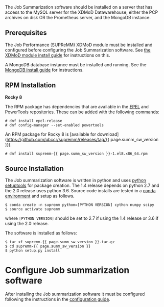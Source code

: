 
The Job Summarization software should be installed on a server that has
access to the MySQL server for the XDMoD Datawarehouse, either the PCP archives
on disk OR the Prometheus server, and the MongoDB instance.

## Prerequisites

The Job Performance (SUPReMM) XDMoD module must be installed and configured
before configuring the Job Summarization software. See [the XDMoD module install guide](supremm-install.md) for instructions
on this.

A MongoDB database instance must be installed and running. See the [MongoDB install guide](supremm-mongo) for instructions.

## RPM Installation

**Rocky 8**

The RPM package has dependencies that are available in the [EPEL](http://fedoraproject.org/wiki/EPEL) and
PowerTools repositories. These can be added with the following commands:

    # dnf install epel-release
    # dnf config-manager --set-enabled powertools

An RPM package for Rocky 8 is [available for download](https://github.com/ubccr/supremm/releases/tag/{{ page.summ_sw_version }}).

    # dnf install supremm-{{ page.summ_sw_version }}-1.el8.x86_64.rpm

## Source Installation

The Job summarization software is written in python and uses [python setuptools](https://setuptools.readthedocs.io/en/latest/)
for package creation. The 1.4 release depends on python 2.7 and the 2.0 release
uses python 3.6. Source code installs are tested in a [conda environment](https://conda.io/docs/user-guide/install/download.html)
and setup as follows.

    $ conda create -n supremm python=[PYTHON VERSION] cython numpy scipy
    $ source activate supremm

where `[PYTHON VERSION]` should be set to 2.7 if using the 1.4 release or 3.6 if using the 2.0 release.

The software is installed as follows:

    $ tar xf supremm-{{ page.summ_sw_version }}.tar.gz
    $ cd supremm-{{ page.summ_sw_version }}
    $ python setup.py install


# Configure Job summarization software

After installing the Job summarization software it must be configured following the instructions in the [configuration guide](supremm-processing-configuration.md).
